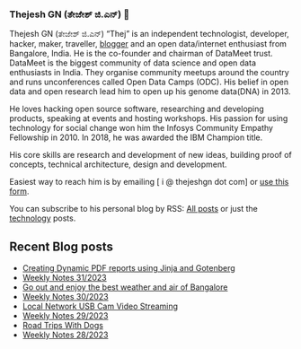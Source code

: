 ### Thejesh GN (ತೇಜೇಶ್ ಜಿ.ಎನ್) 👋

Thejesh GN (ತೇಜೇಶ್ ಜಿ.ಎನ್) “Thej” is an independent technologist, developer, hacker, maker, traveller, [blogger](https://thejeshgn.com/) and an open data/internet enthusiast from Bangalore, India. He is the co-founder and chairman of DataMeet trust. DataMeet is the biggest community of data science and open data enthusiasts in India. They organise community meetups around the country and runs unconferences called Open Data Camps (ODC). His belief in open data and open research lead him to open up his genome data(DNA) in 2013.

He loves hacking open source software, researching and developing products, speaking at events and hosting workshops. His passion for using technology for social change won him the Infosys Community Empathy Fellowship in 2010. In 2018, he was awarded the IBM Champion title.

His core skills are research and development of new ideas, building proof of concepts, technical architecture, design and development.

Easiest way to reach him is by emailing [ i @ thejeshgn dot com] or [use this form](https://thejeshgn.com/contact/).

You can subscribe to his personal blog by RSS: [All posts](https://feeds.thejeshgn.com/thejeshgn) or just the [technology](https://feeds.thejeshgn.com/technology) posts.

## Recent Blog posts
<!-- BLOG-POST-LIST:START -->
- [Creating Dynamic PDF reports using Jinja and Gotenberg](https://thejeshgn.com/2023/08/10/creating-dynamic-pdf-reports-using-jinja-and-gotenberg/)
- [Weekly Notes 31/2023](https://thejeshgn.com/2023/08/04/weekly-notes-31-2023/)
- [Go out and enjoy the best weather and air of Bangalore](https://thejeshgn.com/2023/07/30/go-out-and-enjoy-the-best-weather-and-air-of-bangalore/)
- [Weekly Notes 30/2023](https://thejeshgn.com/2023/07/28/weekly-notes-30-2023/)
- [Local Network USB Cam Video Streaming](https://thejeshgn.com/2023/07/27/local-network-usb-cam-video-streaming/)
- [Weekly Notes 29/2023](https://thejeshgn.com/2023/07/21/weekly-notes-29-2023/)
- [Road Trips With Dogs](https://thejeshgn.com/2023/07/19/road-trips-with-dogs/)
- [Weekly Notes 28/2023](https://thejeshgn.com/2023/07/14/weekly-notes-28-2023/)
<!-- BLOG-POST-LIST:END -->
